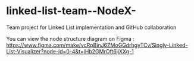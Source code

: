 # linked-list-team--NodeX-
Team project for Linked List implementation and GitHub collaboration

You can view the node structure diagram on Figma :
https://www.figma.com/make/vcRpBinJ6ZMoGGdrhgyTCv/Singly-Linked-List-Visualizer?node-id=0-4&t=iHb2GMrOft6ijXXg-1
